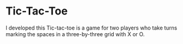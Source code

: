 # Tic-Tac-Toe
I developed this Tic-tac-toe is a game for two players who take turns marking the spaces in a three-by-three grid with X or O.

